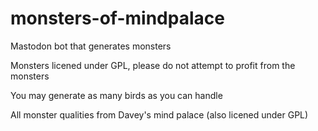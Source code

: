 # monsters-of-mindpalace
Mastodon bot that generates monsters

Monsters licened under GPL, please do not attempt to profit from the monsters

You may generate as many birds as you can handle

All monster qualities from Davey's mind palace (also licened under GPL)

